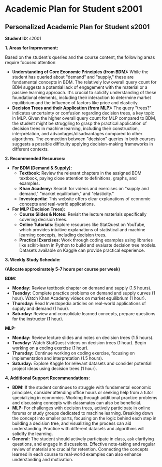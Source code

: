 # Academic Plan for Student s2001

## Personalized Academic Plan for Student s2001

**Student ID:** s2001

**1. Areas for Improvement:**

Based on the student's queries and the course content, the following areas require focused attention:

* **Understanding of Core Economic Principles (from BDM):** While the student has queried about "demand" and "supply," these are fundamental concepts in BDM.  The relatively low overall query count for BDM suggests a potential lack of engagement with the material or a passive learning approach.  It's crucial to solidify understanding of these foundational elements, including their interaction to determine market equilibrium and the influence of factors like price and elasticity.
* **Decision Trees and their Application (from MLP):** The query "trees?" indicates uncertainty or confusion regarding decision trees, a key topic in MLP.  Given the higher overall query count for MLP compared to BDM, the student might be struggling to grasp the practical application of decision trees in machine learning, including their construction, interpretation, and advantages/disadvantages compared to other algorithms.  The connection between "decision" queries in both courses suggests a possible difficulty applying decision-making frameworks in different contexts.


**2. Recommended Resources:**

* **For BDM (Demand & Supply):**
    * **Textbook:** Review the relevant chapters in the assigned BDM textbook, paying close attention to definitions, graphs, and examples.
    * **Khan Academy:**  Search for videos and exercises on "supply and demand," "market equilibrium," and "elasticity."
    * **Investopedia:** This website offers clear explanations of economic concepts and real-world applications.
* **For MLP (Decision Trees):**
    * **Course Slides & Notes:** Revisit the lecture materials specifically covering decision trees.
    * **Online Tutorials:** Explore resources like StatQuest on YouTube, which provides intuitive explanations of statistical and machine learning concepts, including decision trees.
    * **Practical Exercises:** Work through coding examples using libraries like scikit-learn in Python to build and evaluate decision tree models.  Datasets available on Kaggle can provide practical experience.


**3. Weekly Study Schedule:**

**(Allocate approximately 5-7 hours per course per week)**

**BDM:**

* **Monday:** Review textbook chapter on demand and supply (1.5 hours).
* **Tuesday:** Complete practice problems on demand and supply curves (1 hour). Watch Khan Academy videos on market equilibrium (1 hour).
* **Thursday:** Read Investopedia articles on real-world applications of supply and demand (1 hour).
* **Saturday:** Review and consolidate learned concepts, prepare questions for the instructor (1 hour).


**MLP:**

* **Monday:** Review lecture slides and notes on decision trees (1.5 hours).
* **Tuesday:** Watch StatQuest videos on decision trees (1 hour).  Begin working on a coding exercise (1 hour).
* **Thursday:** Continue working on coding exercise, focusing on implementation and interpretation (1.5 hours).
* **Saturday:** Explore Kaggle for relevant datasets and consider potential project ideas using decision trees (1 hour).


**4. Additional Support Recommendations:**

* **BDM:** If the student continues to struggle with fundamental economic principles, consider attending office hours or seeking help from a tutor specializing in economics.  Working through additional practice problems and discussing concepts with classmates can also be beneficial.
* **MLP:** For challenges with decision trees, actively participate in online forums or study groups dedicated to machine learning.  Breaking down the concept into smaller parts, focusing on the logic behind each step in building a decision tree, and visualizing the process can aid understanding.  Practice with different datasets and algorithms will solidify the learning.
* **General:**  The student should actively participate in class, ask clarifying questions, and engage in discussions.  Effective note-taking and regular review of material are crucial for retention.  Connecting the concepts learned in each course to real-world examples can also enhance understanding and motivation.